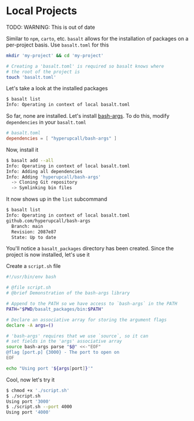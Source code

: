 # Local Projects

TODO: WARNING: This is out of date

Similar to `npm`, `carto`, etc. `basalt` allows for the installation of packages on a per-project basis. Use `basalt.toml` for this

```sh
mkdir 'my-project' && cd 'my-project'

# Creating a 'basalt.toml' is required so basalt knows where
# the root of the project is
touch 'basalt.toml'
```

Let's take a look at the installed packages

```sh
$ basalt list
Info: Operating in context of local basalt.toml
```

So far, none are installed. Let's install [bash-args](https://github.com/hyperupcall/bash-args). To do this, modify `dependencies` in your `basalt.toml`

```toml
# basalt.toml
dependencies = [ "hyperupcall/bash-args" ]
```

Now, install it

```sh
$ basalt add --all
Info: Operating in context of local basalt.toml
Info: Adding all dependencies
Info: Adding 'hyperupcall/bash-args'
  -> Cloning Git repository
  -> Symlinking bin files
```

It now shows up in the `list` subcommand

```sh
$ basalt list
Info: Operating in context of local basalt.toml
github.com/hyperupcall/bash-args
  Branch: main
  Revision: 2087e87
  State: Up to date
```

You'll notice a `basalt_packages` directory has been created. Since the project is now installed, let's use it

Create a `script.sh` file

```sh
#!/usr/bin/env bash

# @file script.sh
# @brief Demonstration of the bash-args library

# Append to the PATH so we have access to `bash-args` in the PATH
PATH="$PWD/basalt_packages/bin:$PATH"

# Declare an associative array for storing the argument flags
declare -A args=()

# 'bash-args' requires that we use `source`, so it can
# set fields in the 'args' associative array
source bash-args parse "$@" <<-"EOF"
@flag [port.p] {3000} - The port to open on
EOF

echo "Using port '${args[port]}'"
```

Cool, now let's try it

```sh
$ chmod +x './script.sh'
$ ./script.sh
Using port '3000'
$ ./script.sh --port 4000
Using port '4000'
```

